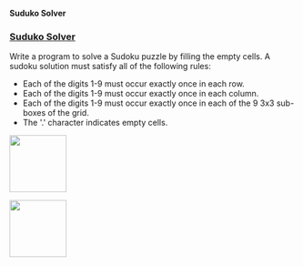 **Suduko Solver**

### [Suduko Solver](https://leetcode.com/problems/sudoku-solver/)
Write a program to solve a Sudoku puzzle by filling the empty cells. A sudoku solution must satisfy all of the following rules:
- Each of the digits 1-9 must occur exactly once in each row.
- Each of the digits 1-9 must occur exactly once in each column.
- Each of the digits 1-9 must occur exactly once in each of the 9 3x3 sub-boxes of the grid.
- The '.' character indicates empty cells.
    
<img src=https://upload.wikimedia.org/wikipedia/commons/f/ff/Sudoku-by-L2G-20050714.svg width=100></img>

<img src=https://upload.wikimedia.org/wikipedia/commons/3/31/Sudoku-by-L2G-20050714_solution.svg width=100></img>

